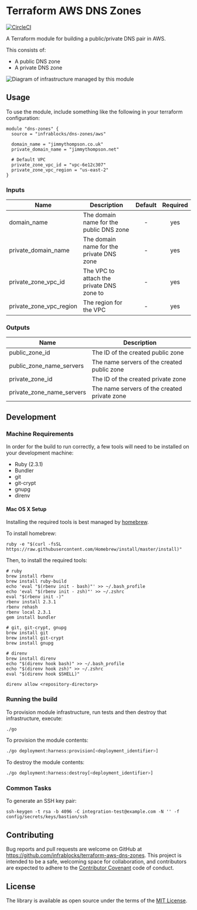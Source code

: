 Terraform AWS DNS Zones
=======================

[![CircleCI](https://circleci.com/gh/infrablocks/terraform-aws-dns-zones.svg?style=svg)](https://circleci.com/gh/infrablocks/terraform-aws-dns-zones)

A Terraform module for building a public/private DNS pair in AWS.

This consists of:
* A public DNS zone
* A private DNS zone

![Diagram of infrastructure managed by this module](https://raw.githubusercontent.com/infrablocks/terraform-aws-dns-zones/master/docs/architecture.png)

Usage
-----

To use the module, include something like the following in your terraform 
configuration:

```hcl-terraform
module "dns-zones" {
  source = "infrablocks/dns-zones/aws"

  domain_name = "jimmythompson.co.uk"
  private_domain_name = "jimmythompson.net"

  # Default VPC
  private_zone_vpc_id = "vpc-6e12c307"
  private_zone_vpc_region = "us-east-2"
}
```


### Inputs

| Name                    | Description                               | Default | Required |
|-------------------------|-------------------------------------------|:-------:|:--------:|
| domain_name             | The domain name for the public DNS zone   | -       | yes      |
| private_domain_name     | The domain name for the private DNS zone  | -       | yes      |
| private_zone_vpc_id     | The VPC to attach the private DNS zone to | -       | yes      |
| private_zone_vpc_region | The region for the VPC                    | -       | yes      |


### Outputs

| Name                      | Description                                  |
|---------------------------|----------------------------------------------|
| public_zone_id            | The ID of the created public zone            |
| public_zone_name_servers  | The name servers of the created public zone  |
| private_zone_id           | The ID of the created private zone           |
| private_zone_name_servers | The name servers of the created private zone |


Development
-----------

### Machine Requirements

In order for the build to run correctly, a few tools will need to be installed on your
development machine:

* Ruby (2.3.1)
* Bundler
* git
* git-crypt
* gnupg
* direnv

#### Mac OS X Setup

Installing the required tools is best managed by [homebrew](http://brew.sh).

To install homebrew:

```
ruby -e "$(curl -fsSL https://raw.githubusercontent.com/Homebrew/install/master/install)"
```

Then, to install the required tools:

```
# ruby
brew install rbenv
brew install ruby-build
echo 'eval "$(rbenv init - bash)"' >> ~/.bash_profile
echo 'eval "$(rbenv init - zsh)"' >> ~/.zshrc
eval "$(rbenv init -)"
rbenv install 2.3.1
rbenv rehash
rbenv local 2.3.1
gem install bundler

# git, git-crypt, gnupg
brew install git
brew install git-crypt
brew install gnupg

# direnv
brew install direnv
echo "$(direnv hook bash)" >> ~/.bash_profile
echo "$(direnv hook zsh)" >> ~/.zshrc
eval "$(direnv hook $SHELL)"

direnv allow <repository-directory>
```

### Running the build

To provision module infrastructure, run tests and then destroy that infrastructure,
execute:

```bash
./go
```

To provision the module contents:

```bash
./go deployment:harness:provision[<deployment_identifier>]
```

To destroy the module contents:

```bash
./go deployment:harness:destroy[<deployment_identifier>]
```


### Common Tasks

To generate an SSH key pair:

```
ssh-keygen -t rsa -b 4096 -C integration-test@example.com -N '' -f config/secrets/keys/bastion/ssh
```

Contributing
------------

Bug reports and pull requests are welcome on GitHub at https://github.com/infrablocks/terraform-aws-dns-zones. 
This project is intended to be a safe, welcoming space for collaboration, and contributors are expected to adhere to 
the [Contributor Covenant](http://contributor-covenant.org) code of conduct.


License
-------

The library is available as open source under the terms of the [MIT License](http://opensource.org/licenses/MIT).
